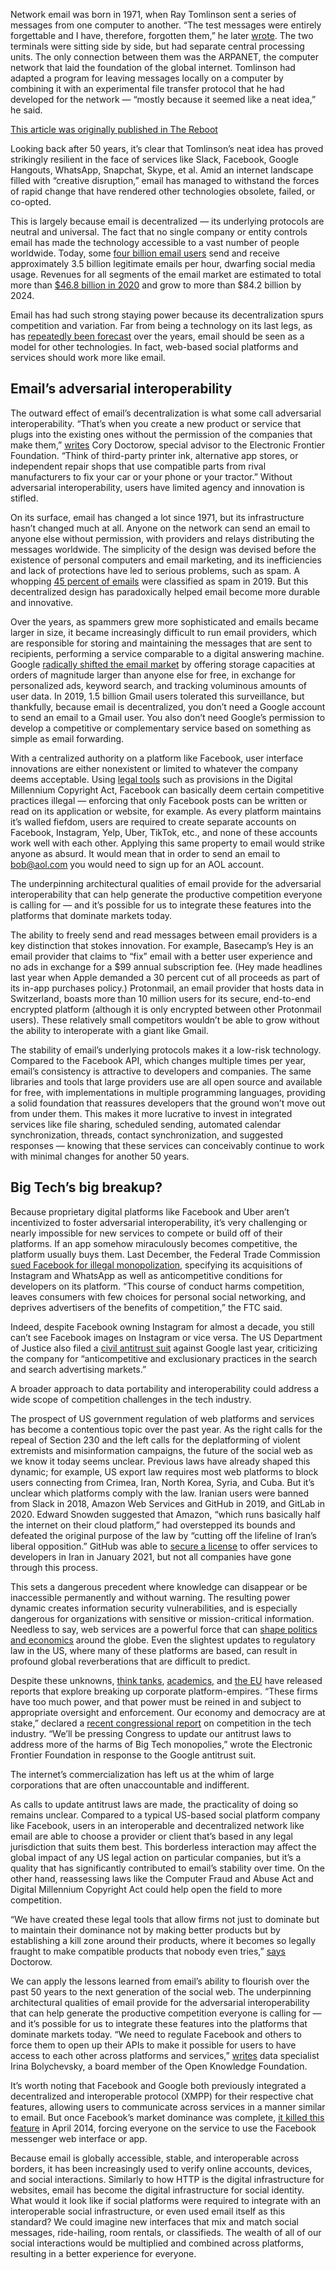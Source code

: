 Network email was born in 1971, when Ray Tomlinson sent a series of messages from one computer to another. “The test messages were entirely forgettable and I have, therefore, forgotten them,” he later [wrote](http://openmap.bbn.com/~tomlinso/ray/firstemailframe.html). The two terminals were sitting side by side, but had separate central processing units. The only connection between them was the ARPANET, the computer network that laid the foundation of the global internet. Tomlinson had adapted a program for leaving messages locally on a computer by combining it with an experimental file transfer protocol that he had developed for the network — “mostly because it seemed like a neat idea,” he said. 

[This article was originally published in The Reboot](https://thereboot.com/breaking-tech-open-why-social-platforms-should-work-more-like-email/)

Looking back after 50 years, it’s clear that Tomlinson’s neat idea has proved strikingly resilient in the face of services like Slack, Facebook, Google Hangouts, WhatsApp, Snapchat, Skype, et al. Amid an internet landscape filled with “creative disruption,” email has managed to withstand the forces of rapid change that have rendered other technologies obsolete, failed, or co-opted. 

This is largely because email is decentralized — its underlying protocols are neutral and universal. The fact that no single company or entity controls email has made the technology accessible to a vast number of people worldwide. Today, some [four billion email users](https://www.emailisnotdead.com/) send and receive approximately 3.5 billion legitimate emails per hour, dwarfing social media usage. Revenues for all segments of the email market are estimated to total more than [$46.8 billion in 2020](https://www.radicati.com/?p=16892) and grow to more than $84.2 billion by 2024.

Email has had such strong staying power because its decentralization spurs competition and variation. Far from being a technology on its last legs, as has [repeatedly been forecast](https://www.inc.com/john-brandon/why-email-will-be-obsolete-by-2020.html) over the years, email should be seen as a model for other technologies. In fact, web-based social platforms and services should work more like email.

## Email’s adversarial interoperability

The outward effect of email’s decentralization is what some call adversarial interoperability. “That’s when you create a new product or service that plugs into the existing ones without the permission of the companies that make them,” [writes](https://www.eff.org/deeplinks/2019/10/adversarial-interoperability) Cory Doctorow, special advisor to the Electronic Frontier Foundation. “Think of third-party printer ink, alternative app stores, or independent repair shops that use compatible parts from rival manufacturers to fix your car or your phone or your tractor.” Without adversarial interoperability, users have limited agency and innovation is stifled.

On its surface, email has changed a lot since 1971, but its infrastructure hasn’t changed much at all. Anyone on the network can send an email to anyone else without permission, with providers and relays distributing the messages worldwide. The simplicity of the design was devised before the existence of personal computers and email marketing, and its inefficiencies and lack of protections have led to serious problems, such as spam. A whopping [45 percent of emails](https://dataprot.net/statistics/spam-statistics/) were classified as spam in 2019. But this decentralized design has paradoxically helped email become more durable and innovative. 


Over the years, as spammers grew more sophisticated and emails became larger in size, it became increasingly difficult to run email providers, which are responsible for storing and maintaining the messages that are sent to recipients, performing a service comparable to a digital answering machine. Google [radically shifted the email market](https://www.cnbc.com/2019/10/26/gmail-dominates-consumer-email-with-1point5-billion-users.html) by offering storage capacities at orders of magnitude larger than anyone else for free, in exchange for personalized ads, keyword search, and tracking voluminous amounts of user data. In 2019, 1.5 billion Gmail users tolerated this surveillance, but thankfully, because email is decentralized, you don’t need a Google account to send an email to a Gmail user. You also don’t need Google’s permission to develop a competitive or complementary service based on something as simple as email forwarding.

With a centralized authority on a platform like Facebook, user interface innovations are either nonexistent or limited to whatever the company deems acceptable. Using [legal tools](https://www.eff.org/deeplinks/2019/08/cycle-renewal-broken-how-big-tech-and-big-media-abuse-copyright-law-slay) such as provisions in the Digital Millennium Copyright Act, Facebook can basically deem certain competitive practices illegal — enforcing that only Facebook posts can be written or read on its application or website, for example. As every platform maintains it’s walled fiefdom, users are required to create separate accounts on Facebook, Instagram, Yelp, Uber, TikTok, etc., and none of these accounts work well with each other. Applying this same property to email would strike anyone as absurd. It would mean that in order to send an email to bob@aol.com you would need to sign up for an AOL account. 

The underpinning architectural qualities of email provide for the adversarial interoperability that can help generate the productive competition everyone is calling for — and it’s possible for us to integrate these features into the platforms that dominate markets today.

The ability to freely send and read messages between email providers is a key distinction that stokes innovation. For example, Basecamp’s Hey is an email provider that claims to “fix” email with a better user experience and no ads in exchange for a $99 annual subscription fee. (Hey made headlines last year when Apple demanded a 30 percent cut of all proceeds as part of its in-app purchases policy.) Protonmail, an email provider that hosts data in Switzerland, boasts more than 10 million users for its secure, end-to-end encrypted platform (although it is only encrypted between other Protonmail users). These relatively small competitors wouldn’t be able to grow without the ability to interoperate with a giant like Gmail.

The stability of email’s underlying protocols makes it a low-risk technology. Compared to the Facebook API, which changes multiple times per year, email’s consistency is attractive to developers and companies. The same libraries and tools that large providers use are all open source and available for free, with implementations in multiple programming languages, providing a solid foundation that reassures developers that the ground won’t move out from under them. This makes it more lucrative to invest in integrated services like file sharing, scheduled sending, automated calendar synchronization, threads, contact synchronization, and suggested responses — knowing that these services can conceivably continue to work with minimal changes for another 50 years. 

## Big Tech’s big breakup?
Because proprietary digital platforms like Facebook and Uber aren’t incentivized to foster adversarial interoperability, it’s very challenging or nearly impossible for new services to compete or build off of their platforms. If an app somehow miraculously becomes competitive, the platform usually buys them. Last December, the Federal Trade Commission [sued Facebook for illegal monopolization](https://www.ftc.gov/news-events/press-releases/2020/12/ftc-sues-facebook-illegal-monopolization), specifying its acquisitions of Instagram and WhatsApp as well as anticompetitive conditions for developers on its platform. “This course of conduct harms competition, leaves consumers with few choices for personal social networking, and deprives advertisers of the benefits of competition,” the FTC said.

Indeed, despite Facebook owning Instagram for almost a decade, you still can’t see Facebook images on Instagram or vice versa. The US Department of Justice also filed a [civil antitrust suit](https://www.justice.gov/opa/pr/justice-department-sues-monopolist-google-violating-antitrust-laws) against Google last year, criticizing the company for “anticompetitive and exclusionary practices in the search and search advertising markets.”

A broader approach to data portability and interoperability could address a wide scope of competition challenges in the tech industry.

The prospect of US government regulation of web platforms and services has become a contentious topic over the past year. As the right calls for the repeal of Section 230 and the left calls for the deplatforming of violent extremists and misinformation campaigns, the future of the social web as we know it today seems unclear. Previous laws have already shaped this dynamic; for example, US export law requires most web platforms to block users connecting from Crimea, Iran, North Korea, Syria, and Cuba. But it’s unclear which platforms comply with the law. Iranian users were banned from Slack in 2018, Amazon Web Services and GitHub in 2019, and GitLab in 2020. Edward Snowden suggested that Amazon, “which runs basically half the internet on their cloud platform,” had overstepped its bounds and defeated the original purpose of the law by “cutting off the lifeline of Iran’s liberal opposition.” GitHub was able to [secure a license](https://github.blog/2021-01-05-advancing-developer-freedom-github-is-fully-available-in-iran/) to offer services to developers in Iran in January 2021, but not all companies have gone through this process.

This sets a dangerous precedent where knowledge can disappear or be inaccessible permanently and without warning. The resulting power dynamic creates information security vulnerabilities, and is especially dangerous for organizations with sensitive or mission-critical information. Needless to say, web services are a powerful force that can [shape politics and economics](https://www.annualreviews.org/doi/abs/10.1146/annurev-economics-081919-050239) around the globe. Even the slightest updates to regulatory law in the US, where many of these platforms are based, can result in profound global reverberations that are difficult to predict.

Despite these unknowns, [think tanks](https://www.eff.org/deeplinks/2020/10/antitrust-suit-against-google-watershed-moment-0), [academics](https://globalreports.columbia.edu/books/the-curse-of-bigness/), and [the EU](https://ec.europa.eu/competition/publications/reports/kd0419345enn.pdf) have released reports that explore breaking up corporate platform-empires. “These firms have too much power, and that power must be reined in and subject to appropriate oversight and enforcement. Our economy and democracy are at stake,” declared a [recent congressional report](https://fm.cnbc.com/applications/cnbc.com/resources/editorialfiles/2020/10/06/investigation_of_competition_in_digital_markets_majority_staff_report_and_recommendations.pdf) on competition in the tech industry. “We’ll be pressing Congress to update our antitrust laws to address more of the harms of Big Tech monopolies,” wrote the Electronic Frontier Foundation in response to the Google antitrust suit.

The internet’s commercialization has left us at the whim of large corporations that are often unaccountable and indifferent.

As calls to update antitrust laws are made, the practicality of doing so remains unclear. Compared to a typical US-based social platform company like Facebook, users in an interoperable and decentralized network like email are able to choose a provider or client that’s based in any legal jurisdiction that suits them best. This borderless interaction may affect the global impact of any US legal action on particular companies, but it’s a quality that has significantly contributed to email’s stability over time. On the other hand, reassessing laws like the Computer Fraud and Abuse Act and Digital Millennium Copyright Act could help open the field to more competition.

“We have created these legal tools that allow firms not just to dominate but to maintain their dominance not by making better products but by establishing a kill zone around their products, where it becomes so legally fraught to make compatible products that nobody even tries,” [says](https://www.ycombinator.com/library/6c-cory-doctorow-on-adversarial-interoperability) Doctorow.

We can apply the lessons learned from email’s ability to flourish over the past 50 years to the next generation of the social web. The underpinning architectural qualities of email provide for the adversarial interoperability that can help generate the productive competition everyone is calling for — and it’s possible for us to integrate these features into the platforms that dominate markets today. “We need to regulate Facebook and others to force them to open up their APIs to make it possible for users to have access to each other across platforms and services,” [writes](https://medium.com/@shevski/instead-of-breaking-up-big-tech-lets-break-it-open-7535b59dc2f6) data specialist Irina Bolychevsky, a board member of the Open Knowledge Foundation.

It’s worth noting that Facebook and Google both previously integrated a decentralized and interoperable protocol (XMPP) for their respective chat features, allowing users to communicate across services in a manner similar to email. But once Facebook’s market dominance was complete, [it killed this feature](https://web.archive.org/web/20150411073846/https://developers.facebook.com/docs/chat) in April 2014, forcing everyone on the service to use the Facebook messenger web interface or app.

Because email is globally accessible, stable, and interoperable across borders, it has been increasingly used to verify online accounts, devices, and social interactions. Similarly to how HTTP is the digital infrastructure for websites, email has become the digital infrastructure for social identity. What would it look like if social platforms were required to integrate with an interoperable social infrastructure, or even used email itself as this standard? We could imagine new interfaces that mix and match social messages, ride-hailing, room rentals, or classifieds. The wealth of all of our social interactions would be multiplied and combined across platforms, resulting in a better experience for everyone.
